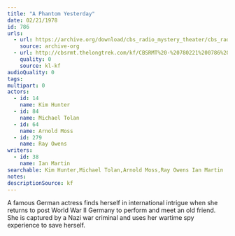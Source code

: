 ```yaml
---
title: "A Phantom Yesterday"
date: 02/21/1978
id: 786
urls: 
  - url: https://archive.org/download/cbs_radio_mystery_theater/cbs_radio_mystery_theater-0751-0800.zip/cbs_radio_mystery_theater-0751-0800%2Fcbsrmt_0786_a_phantom_yesterday.mp3
    source: archive-org
  - url: http://cbsrmt.thelongtrek.com/kf/CBSRMT%20-%20780221%200786%20A%20Phantom%20Yesterday_kf.mp3
    quality: 0
    source: kl-kf
audioQuality: 0
tags: 
multipart: 0
actors:  
  - id: 14
    name: Kim Hunter  
  - id: 84
    name: Michael Tolan  
  - id: 64
    name: Arnold Moss  
  - id: 279
    name: Ray Owens
writers:  
  - id: 38
    name: Ian Martin
searchable: Kim Hunter,Michael Tolan,Arnold Moss,Ray Owens Ian Martin
notes: 
descriptionSource: kf
---
```

A famous German actress finds herself in international intrigue when she returns to post World War II Germany to perform and meet an old friend. She is captured by a Nazi war criminal and uses her wartime spy experience to save herself.